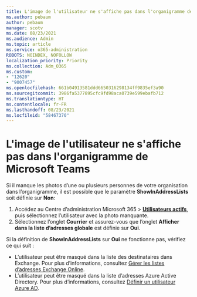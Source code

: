 ```yaml
---
title: L'image de l'utilisateur ne s'affiche pas dans l'organigramme de Microsoft Teams
ms.author: pebaum
author: pebaum
manager: scotv
ms.date: 08/23/2021
ms.audience: Admin
ms.topic: article
ms.service: o365-administration
ROBOTS: NOINDEX, NOFOLLOW
localization_priority: Priority
ms.collection: Adm_O365
ms.custom:
- "12620"
- "9007457"
ms.openlocfilehash: 661b04913581ddd6650316298134ff9835ef3a90
ms.sourcegitcommit: 3986fa5377895cfc9fd98aca0739e599ebafb712
ms.translationtype: HT
ms.contentlocale: fr-FR
ms.lasthandoff: 08/23/2021
ms.locfileid: "58467370"
---
```

# <a name="user-picture-not-showing-in-microsoft-teams-organization-chart"></a>L'image de l'utilisateur ne s'affiche pas dans l'organigramme de Microsoft Teams

Si il manque les photos d’une ou plusieurs personnes de votre organisation dans l’organigramme, il est possible que le paramètre **ShowInAddressLists** soit définie sur **Non**:

1. Accédez au Centre d’administration Microsoft 365 > [**Utilisateurs actifs**](https://admin.microsoft.com/Adminportal/Home?source=applauncher#/users), puis sélectionnez l’utilisateur avec la photo manquante. 
1. Sélectionnez l’onglet **Courrier** et assurez-vous que l’onglet **Afficher dans la liste d’adresses globale** est définie sur **Oui**. 

Si la définition de **ShowInAddressLists** sur **Oui** ne fonctionne pas, vérifiez ce qui suit :

- L’utilisateur peut être masqué dans la liste des destinataires dans Exchange. Pour plus d’informations, consultez [Gérer les listes d’adresses Exchange Online](https://docs.microsoft.com/exchange/address-books/address-lists/manage-address-lists#use-the-eac-to-hide-recipients-from-address-lists). 
- L’utilisateur peut être masqué dans la liste d’adresses Azure Active Directory. Pour plus d’informations, consultez [Définir un utilisateur Azure AD](https://docs.microsoft.com/powershell/module/azuread/set-azureaduser?view=azureadps-2.0). 
